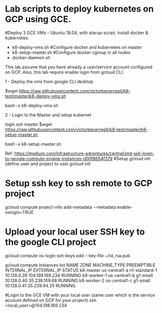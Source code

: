 # Lab scripts to deploy kubernetes on GCP using GCE.

#Deploy 3 GCE VMs - Ubuntu 18.04, with starup-script, install docker & kubernetes. 
- k8-deploy-vms.sh
#Configure docker and kubernetes on master
- k8-setup-master.sh
#Configure docker cgroup in all nodes
- docker-daemon.sh

This lab assume that you have already a user/service account configured on GCP.
Also, this lab require enable login from gcloud CLI.

1 - Deploy the vms from google CLI desktop

$wget https://raw.githubusercontent.com/victorbecerragit/k8-test/master/k8-deploy-vms.sh

bash -x k8-deploy-vms.sh

2 - Login to the Master and setup kubernet

login ssh master
$wget https://raw.githubusercontent.com/victorbecerragit/k8-test/master/k8-setup-master.sh

bash -x k8-setup-master.sh


Ref:
https://medium.com/infrastructure-adventures/centralized-ssh-login-to-google-compute-engine-instances-d00f8654f379
#Setup gcloud init (define user and project to use)
gcloud init

# Setup ssh key to ssh remote to GCP project # 
gcloud compute project-info add-metadata --metadata enable-oslogin=TRUE

# Upload your local user SSH key to the google CLI project #

gcloud compute os-login ssh-keys add --key-file ~/id_rsa.pub

gcloud compute instances list
NAME                       ZONE            MACHINE_TYPE   PREEMPTIBLE  INTERNAL_IP  EXTERNAL_IP      STATUS
k8-master                  us-central1-a   n1-standard-1               10.128.0.39  104.198.169.234  RUNNING
k8-worker-1                us-central1-b   g1-small                    10.128.0.40  35.238.109.68    RUNNING
k8-worker-2                us-central1-c   g1-small                    10.128.0.41  35.239.94.25     RUNNING

#Login to the GCE VM with your local user (same user which is the service account defined on GCP for your project)
ssh <local_user>@104.198.169.234
